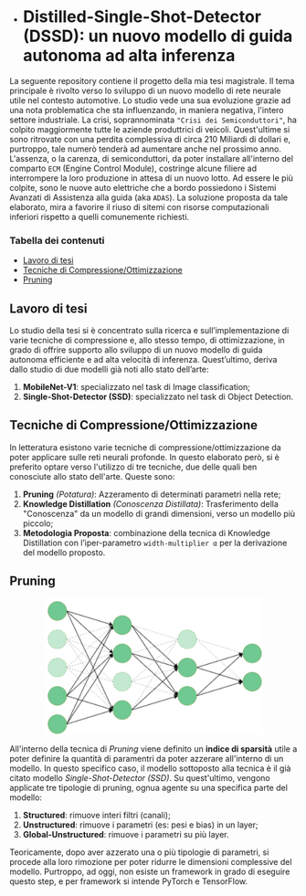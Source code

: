 * # Distilled-Single-Shot-Detector (DSSD): un nuovo modello di guida autonoma ad alta inferenza
La seguente repository contiene il progetto della mia tesi magistrale. Il tema principale è rivolto verso lo sviluppo di un nuovo modello di rete neurale utile nel contesto automotive.
Lo studio vede una sua evoluzione grazie ad una nota problematica che sta influenzando, in maniera negativa, l'intero settore industriale. La crisi, soprannominata `"Crisi dei Semiconduttori"`, ha colpito maggiormente tutte le aziende produttrici di veicoli. Quest'ultime si sono ritrovate con una perdita complessiva di circa 210 Miliardi di dollari e, purtroppo, tale numerò tenderà ad aumentare anche nel prossimo anno. 
L'assenza, o la carenza, di semiconduttori, da poter installare all'interno del comparto `ECM` (Engine Control Module), costringe alcune filiere ad interrompere la loro produzione in attesa di un nuovo lotto. 
Ad essere le più colpite, sono le nuove auto elettriche che a bordo possiedono i Sistemi Avanzati di Assistenza alla guida (aka `ADAS`).
La soluzione proposta da tale elaborato, mira a favorire il riuso di sitemi con risorse computazionali inferiori rispetto a quelli comunemente richiesti. 

### Tabella dei contenuti
* [Lavoro di tesi](#thesis-job)
* [Tecniche di Compressione/Ottimizzazione](#techniques)
* [Pruning](#pruning)



## Lavoro di tesi

Lo studio della tesi si è concentrato sulla ricerca e sull’implementazione di varie tecniche di compressione e, allo stesso tempo, di ottimizzazione, in grado di offrire supporto allo sviluppo di un nuovo modello di guida autonoma efficiente e ad alta velocità di inferenza.
Quest’ultimo, deriva dallo studio di due modelli già noti allo stato dell’arte:
1. **MobileNet-V1**: specializzato nel task di Image classification;
2. **Single-Shot-Detector (SSD)**: specializzato nel task di Object Detection.

## Tecniche di Compressione/Ottimizzazione

In letteratura esistono varie tecniche di compressione/ottimizzazione da poter applicare sulle reti neurali profonde. In questo elaborato però, si è preferito optare verso l'utilizzo di tre tecniche, due delle quali ben conosciute allo stato dell'arte. Queste sono:
1. **Pruning** *(Potatura)*: Azzeramento di determinati parametri nella rete;
2. **Knowledge Distillation** *(Conoscenza Distillata)*: Trasferimento della "Conoscenza" da un modello di grandi dimensioni, verso un modello più piccolo;
3. **Metodologia Proposta**: combinazione della tecnica di Knowledge Distillation con l’iper-parametro `width-multiplier α` per la derivazione del modello proposto.

## Pruning
<p align="center">
    <img src="https://github.com/flavioforenza/thesis_latex/blob/main/images/pruning%20no%20name.png">
</p>

All'interno della tecnica di *Pruning* viene definito un **indice di sparsità** utile a poter definire la quantità di paramentri da poter azzerare all'interno di un modello. In questo specifico caso, il modello sottoposto alla tecnica è il già citato modello *Single-Shot-Detector (SSD)*. Su quest'ultimo, vengono applicate tre tipologie di pruning, ognua agente su una specifica parte del modello:
1. **Structured**: rimuove interi filtri (canali);
2. **Unstructured**: rimuove i parametri (es: pesi e bias) in un layer;
3. **Global-Unstructured**: rimuove i parametri su più layer.

Teoricamente, dopo aver azzerato una o più tipologie di parametri, si procede alla loro rimozione per poter ridurre le dimensioni complessive del modello. Purtroppo, ad oggi, non esiste un framework in grado di eseguire questo step, e per framework si intende PyTorch e TensorFlow. 

